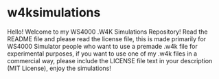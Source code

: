 # w4ksimulations
Hello! Welcome to my WS4000 .W4K Simulations Repository! Read the README file and please read the license file, this is made primarily for WS4000 Simulator people who want to use a premade .w4k file for experimental purposes, if you want to use one of my .w4k files in a commercial way, please include the LICENSE file text in your description (MIT License), enjoy the simulations!
